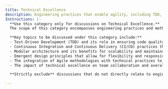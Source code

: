 ```yaml
---
title: Technical Excellence
description: Engineering practices that enable agility, including TDD, CI/CD, modular architecture, and emergent design.
Instructions: |-
  **Use this category only for discussions on Technical Excellence.**  
  The scope of this category encompasses engineering practices and methodologies that enhance agility within software development and delivery processes. It focuses on the principles and techniques that facilitate high-quality, efficient, and adaptive engineering practices, ensuring that teams can respond swiftly to changing requirements and deliver value consistently.

  **Key topics to be discussed under this category include:**
  - Test-Driven Development (TDD) and its role in ensuring code quality and reliability.
  - Continuous Integration and Continuous Delivery (CI/CD) practices that streamline the deployment pipeline.
  - Modular architecture and its benefits for scalability and maintainability.
  - Emergent design principles that allow for flexibility and responsiveness to evolving project needs.
  - The integration of Agile methodologies with technical practices to foster a culture of continuous improvement.
  - The impact of technical excellence on team collaboration and overall project success.

  **Strictly exclude** discussions that do not directly relate to engineering practices, such as general Agile philosophy, team dynamics without a technical focus, or unrelated business strategies. Misinterpretations of the core classification, such as conflating technical excellence with purely managerial or operational topics, should also be avoided.

---
```


